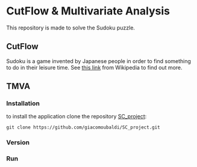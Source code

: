 



# CutFlow & Multivariate Analysis
This repository is made to solve the Sudoku puzzle.

## CutFlow
Sudoku is a game invented by Japanese people in order to find something to do in their leisure time.
See [this link](https://it.wikipedia.org/wiki/Sudoku) from Wikipedia to find out more.

## TMVA

### Installation
to install the application clone the repository [SC_project](https://github.com/giacomoubaldi/SC_project.git):

```
git clone https://github.com/giacomoubaldi/SC_project.git
```

### Version

### Run


